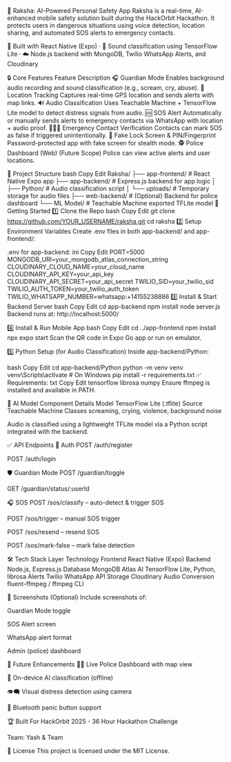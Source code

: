 
🚨 Raksha: AI-Powered Personal Safety App
Raksha is a real-time, AI-enhanced mobile safety solution built during the HackOrbit Hackathon. It protects users in dangerous situations using voice detection, location sharing, and automated SOS alerts to emergency contacts.

📱 Built with React Native (Expo) · 🧠 Sound classification using TensorFlow Lite · ☁️ Node.js backend with MongoDB, Twilio WhatsApp Alerts, and Cloudinary

🔒 Core Features
Feature	Description
🎧 Guardian Mode	Enables background audio recording and sound classification (e.g., scream, cry, abuse).
📍 Location Tracking	Captures real-time GPS location and sends alerts with map links.
🔊 Audio Classification	Uses Teachable Machine + TensorFlow Lite model to detect distress signals from audio.
🆘 SOS Alert	Automatically or manually sends alerts to emergency contacts via WhatsApp with location + audio proof.
🧑‍🤝‍🧑 Emergency Contact Verification	Contacts can mark SOS as false if triggered unintentionally.
🔐 Fake Lock Screen & PIN/Fingerprint	Password-protected app with fake screen for stealth mode.
🕵️ Police Dashboard (Web)	(Future Scope) Police can view active alerts and user locations.

📂 Project Structure
bash
Copy
Edit
Raksha/
├── app-frontend/      # React Native Expo app
├── app-backend/       # Express.js backend for app logic
│   ├── Python/        # Audio classification script
│   └── uploads/       # Temporary storage for audio files
├── web-backend/       # (Optional) Backend for police dashboard
└── ML Model/          # Teachable Machine exported TFLite model
🚀 Getting Started
1️⃣ Clone the Repo
bash
Copy
Edit
git clone https://github.com/YOUR_USERNAME/raksha.git
cd raksha
2️⃣ Setup Environment Variables
Create .env files in both app-backend/ and app-frontend/:

.env for app-backend:
ini
Copy
Edit
PORT=5000
MONGODB_URI=your_mongodb_atlas_connection_string
CLOUDINARY_CLOUD_NAME=your_cloud_name
CLOUDINARY_API_KEY=your_api_key
CLOUDINARY_API_SECRET=your_api_secret
TWILIO_SID=your_twilio_sid
TWILIO_AUTH_TOKEN=your_twilio_auth_token
TWILIO_WHATSAPP_NUMBER=whatsapp:+14155238886
3️⃣ Install & Start Backend Server
bash
Copy
Edit
cd app-backend
npm install
node server.js
Backend runs at: http://localhost:5000/

4️⃣ Install & Run Mobile App
bash
Copy
Edit
cd ../app-frontend
npm install
npx expo start
Scan the QR code in Expo Go app or run on emulator.

5️⃣ Python Setup (for Audio Classification)
Inside app-backend/Python:

bash
Copy
Edit
cd app-backend/Python
python -m venv venv
venv\Scripts\activate      # On Windows
pip install -r requirements.txt
✅ Requirements:
txt
Copy
Edit
tensorflow
librosa
numpy
Ensure ffmpeg is installed and available in PATH.

🧠 AI Model
Component	Details
Model	TensorFlow Lite (.tflite)
Source	Teachable Machine
Classes	screaming, crying, violence, background noise

Audio is classified using a lightweight TFLite model via a Python script integrated with the backend.

✅ API Endpoints
🔐 Auth
POST /auth/register

POST /auth/login

🛡️ Guardian Mode
POST /guardian/toggle

GET /guardian/status/:userId

🎧 SOS
POST /sos/classify – auto-detect & trigger SOS

POST /sos/trigger – manual SOS trigger

POST /sos/resend – resend SOS

POST /sos/mark-false – mark false detection

🛠️ Tech Stack
Layer	Technology
Frontend	React Native (Expo)
Backend	Node.js, Express.js
Database	MongoDB Atlas
AI	TensorFlow Lite, Python, librosa
Alerts	Twilio WhatsApp API
Storage	Cloudinary
Audio Conversion	fluent-ffmpeg / ffmpeg CLI

📸 Screenshots (Optional)
Include screenshots of:

Guardian Mode toggle

SOS Alert screen

WhatsApp alert format

Admin (police) dashboard

🔮 Future Enhancements
🕵️‍♀️ Live Police Dashboard with map view

🧠 On-device AI classification (offline)

👁️‍🗨️ Visual distress detection using camera

📡 Bluetooth panic button support

🏆 Built For
HackOrbit 2025 - 36 Hour Hackathon Challenge

Team: Yash & Team

🧾 License
This project is licensed under the MIT License.